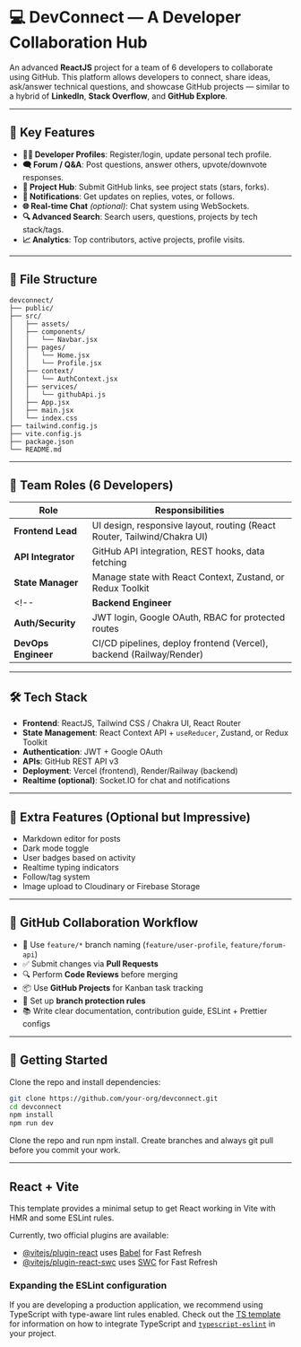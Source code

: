 # 💻 DevConnect — A Developer Collaboration Hub

An advanced **ReactJS** project for a team of 6 developers to collaborate using GitHub. This platform allows developers to connect, share ideas, ask/answer technical questions, and showcase GitHub projects — similar to a hybrid of **LinkedIn**, **Stack Overflow**, and **GitHub Explore**.

---

## 🚀 Key Features

- **🧑‍💼 Developer Profiles**: Register/login, update personal tech profile.
- **🗨️ Forum / Q&A**: Post questions, answer others, upvote/downvote responses.
- **📁 Project Hub**: Submit GitHub links, see project stats (stars, forks).
- **🔔 Notifications**: Get updates on replies, votes, or follows.
- **🌐 Real-time Chat** *(optional)*: Chat system using WebSockets.
- **🔍 Advanced Search**: Search users, questions, projects by tech stack/tags.
- **📈 Analytics**: Top contributors, active projects, profile visits.

---

## 📁 File Structure

```
devconnect/
├── public/
├── src/
│   ├── assets/
│   ├── components/
│   │   └── Navbar.jsx
│   ├── pages/
│   │   └── Home.jsx
│   │   └── Profile.jsx
│   ├── context/
│   │   └── AuthContext.jsx
│   ├── services/
│   │   └── githubApi.js
│   ├── App.jsx
│   ├── main.jsx
│   └── index.css
├── tailwind.config.js
├── vite.config.js
├── package.json
└── README.md
```

---

## 🧩 Team Roles (6 Developers)

| Role                | Responsibilities                                                                 |
|---------------------|-----------------------------------------------------------------------------------|
| **Frontend Lead**   | UI design, responsive layout, routing (React Router, Tailwind/Chakra UI)         |
| **API Integrator**  | GitHub API integration, REST hooks, data fetching                                |
| **State Manager**   | Manage state with React Context, Zustand, or Redux Toolkit                        |
<!-- | **Backend Engineer**| REST API development with Node.js + Express, DB integration                      |
| **Auth/Security**   | JWT login, Google OAuth, RBAC for protected routes                                |
| **DevOps Engineer** | CI/CD pipelines, deploy frontend (Vercel), backend (Railway/Render)              | -->

---

## 🛠️ Tech Stack

- **Frontend**: ReactJS, Tailwind CSS / Chakra UI, React Router
- **State Management**: React Context API + `useReducer`, Zustand, or Redux Toolkit
- **Authentication**: JWT + Google OAuth
- **APIs**: GitHub REST API v3
- **Deployment**: Vercel (frontend), Render/Railway (backend)
- **Realtime (optional)**: Socket.IO for chat and notifications

---

## 🧪 Extra Features (Optional but Impressive)

- Markdown editor for posts
- Dark mode toggle
- User badges based on activity
- Realtime typing indicators
- Follow/tag system
- Image upload to Cloudinary or Firebase Storage

---

## 🧭 GitHub Collaboration Workflow

- 📁 Use `feature/*` branch naming (`feature/user-profile`, `feature/forum-api`)
- ✅ Submit changes via **Pull Requests**
- 🔍 Perform **Code Reviews** before merging
- 📦 Use **GitHub Projects** for Kanban task tracking
- 🔐 Set up **branch protection rules**
- 📚 Write clear documentation, contribution guide, ESLint + Prettier configs

---

## 📌 Getting Started

Clone the repo and install dependencies:

```bash
git clone https://github.com/your-org/devconnect.git
cd devconnect
npm install
npm run dev
```

Clone the repo and run npm install.
Create branches and always git pull before you commit your work.

---

## React + Vite

This template provides a minimal setup to get React working in Vite with HMR and some ESLint rules.

Currently, two official plugins are available:

- [@vitejs/plugin-react](https://github.com/vitejs/vite-plugin-react/blob/main/packages/plugin-react) uses [Babel](https://babeljs.io/) for Fast Refresh
- [@vitejs/plugin-react-swc](https://github.com/vitejs/vite-plugin-react/blob/main/packages/plugin-react-swc) uses [SWC](https://swc.rs/) for Fast Refresh

### Expanding the ESLint configuration

If you are developing a production application, we recommend using TypeScript with type-aware lint rules enabled. Check out the [TS template](https://github.com/vitejs/vite/tree/main/packages/create-vite/template-react-ts) for information on how to integrate TypeScript and [`typescript-eslint`](https://typescript-eslint.io) in your project.
